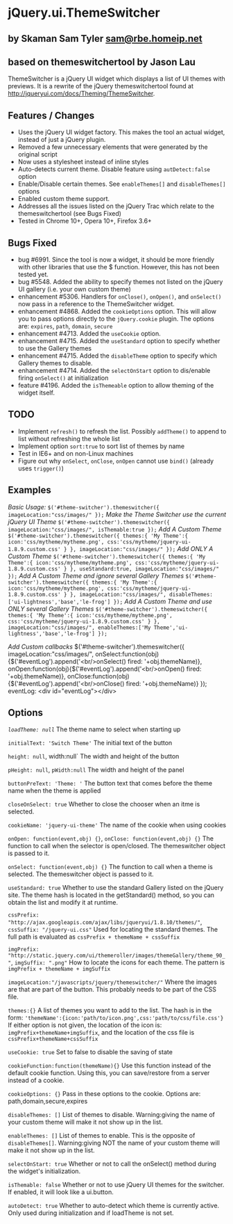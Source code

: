 jQuery.ui.ThemeSwitcher
======================
by Skaman Sam Tyler <sam@rbe.homeip.net>
---------------------------------------
based on themeswitchertool by Jason Lau
---------------------------------------

ThemeSwitcher is a jQuery UI widget which displays a list of UI themes with previews. It is a rewrite of 
the jQuery themeswitchertool found at http://jqueryui.com/docs/Theming/ThemeSwitcher.

Features / Changes
------------------
 - Uses the jQuery UI widget factory. This makes the tool an actual widget, instead of just a jQuery plugin.
 - Removed a few unnecessary elements that were generated by the original script
 - Now uses a stylesheet instead of inline styles
 - Auto-detects current theme. Disable feature using `autDetect:false` option 
 - Enable/Disable certain themes. See `enableThemes[]` and `disableThemes[]` options
 - Enabled custom theme support.
 - Addresses all the issues listed on the jQuery Trac which relate to the themeswitchertool (see Bugs Fixed)
 - Tested in Chrome 10+, Opera 10+, Firefox 3.6+

Bugs Fixed
----------
 - bug #6991. Since the tool is now a widget, it should be more friendly with other libraries that use the $ function. However, this has not been tested yet.
 - bug #5548. Added the ability to specify themes not listed on the jQuery UI gallery (i.e. your own custom theme)
 - enhancement #5306. Handlers for `onClose()`, `onOpen()`, and `onSelect()` now pass in a reference to the ThemeSwitcher widget. 
 - enhancement #4868. Added the `cookieOptions` option. This will allow you to pass options directly to the `jQuery.cookie` plugin. The options are: `expires`, `path`, `domain`, `secure`
 - enhancement #4713. Added the `useCookie` option.
 - enhancement #4715. Added the `useStandard` option to specify whether to use the Gallery themes
 - enhancement #4715. Added the `disableTheme` option to specify which Gallery themes to disable.
 - enhancement #4714. Added the `selectOnStart` option to dis/enable firing `onSelect()` at initialization
 - feature #4196. Added the `isThemeable` option to allow theming of the widget itself.

TODO
-----
- Implement `refresh()` to refresh the list. Possibly `addTheme()` to append to list without refreshing the whole list
- Implement option `sort:true` to sort list of themes by name
- Test in IE6+ and on non-Linux machines
- Figure out why `onSelect`, `onClose`, `onOpen` cannot use `bind()` (already uses `trigger()`)

Examples
--------
*Basic Usage:*
	`$('#theme-switcher').themeswitcher({
		imageLocation:"css/images/"
	});`
*Make the Theme Switcher use the current jQuery UI Theme*
	`$('#theme-switcher').themeswitcher({
		imageLocation:"css/images/",
		isThemable:true
	});`
*Add A Custom Theme*
	`$('#theme-switcher').themeswitcher({
		themes:{
			'My Theme':{
				icon:'css/mytheme/mytheme.png',
				css:'css/mytheme/jquery-ui-1.8.9.custom.css'
			}
		},
		imageLocation:"css/images/"
	});`
*Add ONLY A Custom Theme*
	`$('#theme-switcher').themeswitcher({
		themes:{
			'My Theme':{
				icon:'css/mytheme/mytheme.png',
				css:'css/mytheme/jquery-ui-1.8.9.custom.css'
			}
		},
		useStandard:true,
		imageLocation:"css/images/"
	});`
*Add A Custom Theme and ignore several Gallery Themes*
	`$('#theme-switcher').themeswitcher({
		themes:{
			'My Theme':{
				icon:'css/mytheme/mytheme.png',
				css:'css/mytheme/jquery-ui-1.8.9.custom.css'
			}
		},
		imageLocation:"css/images/",
		disableThemes:['ui-lightness','base','le-frog']
	});`
*Add A Custom Theme and use ONLY several Gallery Themes*
	`$('#theme-switcher').themeswitcher({
		themes:{
			'My Theme':{
				icon:'css/mytheme/mytheme.png',
				css:'css/mytheme/jquery-ui-1.8.9.custom.css'
			}
		},
		imageLocation:"css/images/",
		enableThemes:['My Theme','ui-lightness','base','le-frog']
	});`

*Add Custom callbacks*
	$('#theme-switcher').themeswitcher({
		imageLocation:"css/images/",
		onSelect:function(obj){$('#eventLog').append('&lt;br/&gt;onSelect() fired: '+obj.themeName)},
		onOpen:function(obj){$('#eventLog').append('&lt;br/&gt;onOpen() fired: '+obj.themeName)},
		onClose:function(obj){$('#eventLog').append('&lt;br/&gt;onClose() fired: '+obj.themeName)}
	});
	eventLog:
	&lt;div id="eventLog"&gt;&lt;/div&gt;

Options
--------
*`loadTheme: null`*
The theme name to select when starting up

`initialText: 'Switch Theme'`
The initial text of the button

`height: null`, width:null`
The width and height of the button

`pHeight: null`, `pWidth:null`
The width and height of the panel

`buttonPreText: 'Theme: '`
The button text that comes before the theme name when the theme is applied 

`closeOnSelect: true`
Whether to close the chooser when an itme is selected.

`cookieName: 'jquery-ui-theme'`
The name of the cookie when using cookies

`onOpen: function(event,obj) {}`, `onClose: function(event,obj) {}`
The function to call when the selector is open/closed. The themeswitcher object is passed to it.

`onSelect: function(event,obj) {}`
The function to call when a theme is selected. The themeswitcher object is passed to it.

`useStandard: true`
Whether to use the standard Gallery listed on the jQuery site. The theme hash is located in the getStandard() method, so you can obtain the list and modify it at runtime.

`cssPrefix: "http://ajax.googleapis.com/ajax/libs/jqueryui/1.8.10/themes/"`, `cssSuffix: "/jquery-ui.css"`
Used for locating the standard themes. The full path is evaluated as `cssPrefix + themeName + cssSuffix`

`imgPrefix: "http://static.jquery.com/ui/themeroller/images/themeGallery/theme_90_"`, `imgSuffix: ".png"`
How to locate the icons for each theme. The pattern is `imgPrefix + themeName + imgSuffix`

`imageLocation:"/javascripts/jquery/themeswitcher/"`
Where the images are that are part of the button. This probably needs to be part of the CSS file.

`themes:{}`
A list of themes you want to add to the list. The hash is in the form: `'themeName':{icon:'path/to/icon.png',css:'path/to/css/file.css'}`
If either option is not given, the location of the icon is: `imgPrefix+themeName+imgSuffix`, and the 
location of the css file is `cssPrefix+themeName+cssSuffix`

`useCookie: true`
Set to false to disable the saving of state

`cookieFunction:function(themeName){}`
Use this function instead of the default cookie function. Using this, you can save/restore from a server instead of a cookie.

`cookieOptions: {}`
Pass in these options to the cookie. Options are: path,domain,secure,expires

`disableThemes: []`
List of themes to disable. Warning:giving the name of your custom theme will make it not show up in the list.

`enableThemes: []`
List of themes to enable. This is the opposite of `disableThemes[]`. Warning:giving NOT the name of your custom theme will make it not show up in the list.

`selectOnStart: true`
Whether or not to call the onSelect() method during the widget's initialization.

`isThemable: false`
Whether or not to use jQuery UI themes for the switcher. If enabled, it will look like a ui.button.

`autoDetect: true`
Whether to auto-detect which theme is currently active. Only used during initialization and if loadTheme is not set.
	
